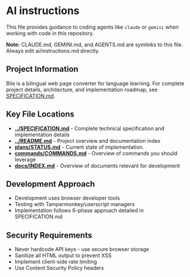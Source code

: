 # AI instructions

This file provides guidance to coding agents like `claude` or `gemini` when working with code in this repository.

**Note:** CLAUDE.md, GEMINI.md, and AGENTS.md are symlinks to this file. Always edit ai/instructions.md directly.

## Project Information

Bile is a bilingual web page converter for language learning. For complete project details, architecture, and implementation roadmap, see [SPECIFICATION.md](SPECIFICATION.md).

## Key File Locations

- **[../SPECIFICATION.md](../SPECIFICATION.md)** - Complete technical specification and implementation details
- **[../README.md](../README.md)** - Project overview and documentation index
- **[plans/STATUS.md](plans/STATUS.md)** - Current state of implementation.
- **[commands/COMMANDS.md](commands/COMMANDS.md)** - Overview of commands you should leverage
- **[docs/INDEX.md](docs/INDEX.md)** - Overview of documents relevant for development

## Development Approach

- Development uses browser developer tools
- Testing with Tampermonkey/userscript managers
- Implementation follows 6-phase approach detailed in SPECIFICATION.md

## Security Requirements

- Never hardcode API keys - use secure browser storage
- Sanitize all HTML output to prevent XSS
- Implement client-side rate limiting
- Use Content Security Policy headers

